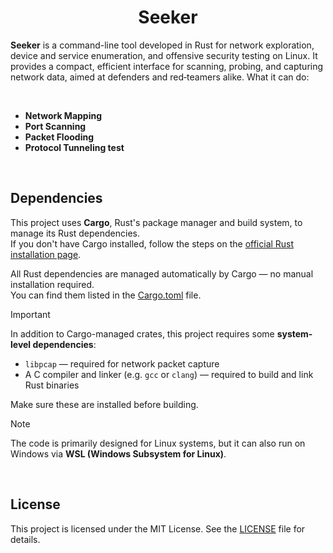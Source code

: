 <h1 align="center"> Seeker </h1>

**Seeker** is a command-line tool developed in Rust for network exploration, device and service enumeration, and offensive security testing on Linux. It provides a compact, efficient interface for scanning, probing, and capturing network data, aimed at defenders and red‑teamers alike. What it can do:

<br>

- **Network Mapping**
- **Port Scanning**
- **Packet Flooding**
- **Protocol Tunneling test**

<br>


## Dependencies

This project uses **Cargo**, Rust's package manager and build system, to manage its Rust dependencies.  
If you don't have Cargo installed, follow the steps on the [official Rust installation page](https://www.rust-lang.org/tools/install).

All Rust dependencies are managed automatically by Cargo — no manual installation required.  
You can find them listed in the [Cargo.toml](https://github.com/olivercalazans/seeker/blob/main/Cargo.toml) file.

> [!IMPORTANT]
> In addition to Cargo-managed crates, this project requires some **system-level dependencies**:
>
> - `libpcap` — required for network packet capture  
> - A C compiler and linker (e.g. `gcc` or `clang`) — required to build and link Rust binaries  
>
> Make sure these are installed before building.

> [!NOTE]
> The code is primarily designed for Linux systems, but it can also run on Windows via **WSL (Windows Subsystem for Linux)**.

<br>



## License
This project is licensed under the MIT License. See the [LICENSE](LICENSE) file for details.
